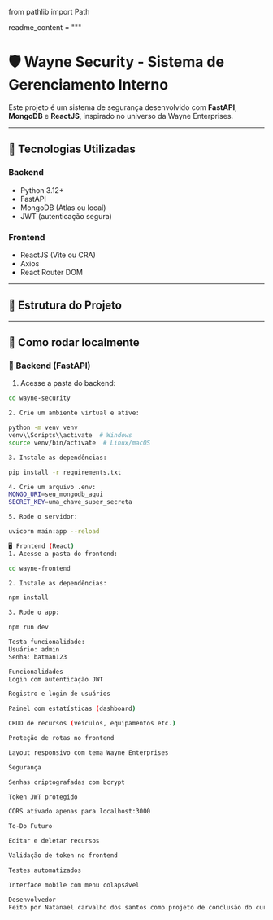 from pathlib import Path

readme_content = """
# 🛡️ Wayne Security - Sistema de Gerenciamento Interno

Este projeto é um sistema de segurança desenvolvido com **FastAPI**, **MongoDB** e **ReactJS**, inspirado no universo da Wayne Enterprises.

---

## 🚀 Tecnologias Utilizadas

### Backend
- Python 3.12+
- FastAPI
- MongoDB (Atlas ou local)
- JWT (autenticação segura)

### Frontend
- ReactJS (Vite ou CRA)
- Axios
- React Router DOM

---

## 📁 Estrutura do Projeto


---

## 🧪 Como rodar localmente

### 🔧 Backend (FastAPI)

1. Acesse a pasta do backend:

```bash
cd wayne-security

2. Crie um ambiente virtual e ative:

python -m venv venv
venv\\Scripts\\activate  # Windows
source venv/bin/activate  # Linux/macOS

3. Instale as dependências:

pip install -r requirements.txt

4. Crie um arquivo .env:
MONGO_URI=seu_mongodb_aqui
SECRET_KEY=uma_chave_super_secreta

5. Rode o servidor:

uvicorn main:app --reload

🖥️ Frontend (React)
1. Acesse a pasta do frontend:

cd wayne-frontend

2. Instale as dependências:

npm install

3. Rode o app:

npm run dev

Testa funcionalidade:
Usuário: admin
Senha: batman123

Funcionalidades
Login com autenticação JWT

Registro e login de usuários

Painel com estatísticas (dashboard)

CRUD de recursos (veículos, equipamentos etc.)

Proteção de rotas no frontend

Layout responsivo com tema Wayne Enterprises

Segurança

Senhas criptografadas com bcrypt

Token JWT protegido

CORS ativado apenas para localhost:3000

To-Do Futuro

Editar e deletar recursos

Validação de token no frontend

Testes automatizados

Interface mobile com menu colapsável

Desenvolvedor
Feito por Natanael carvalho dos santos como projeto de conclusão do curso na Infinity School 🚀
